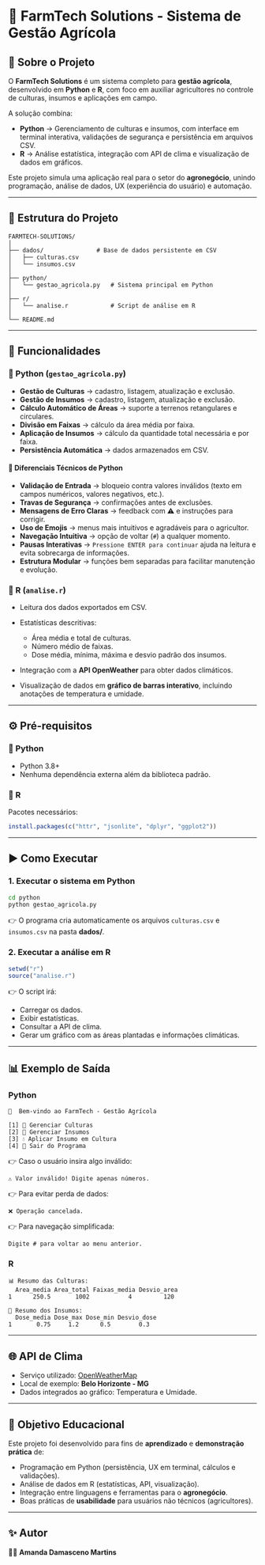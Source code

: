 # 🌱 FarmTech Solutions - Sistema de Gestão Agrícola

## 📌 Sobre o Projeto

O **FarmTech Solutions** é um sistema completo para **gestão agrícola**, desenvolvido em **Python** e **R**, com foco em auxiliar agricultores no controle de culturas, insumos e aplicações em campo.

A solução combina:

* **Python** → Gerenciamento de culturas e insumos, com interface em terminal interativa, validações de segurança e persistência em arquivos CSV.
* **R** → Análise estatística, integração com API de clima e visualização de dados em gráficos.

Este projeto simula uma aplicação real para o setor do **agronegócio**, unindo programação, análise de dados, UX (experiência do usuário) e automação.

---

## 📂 Estrutura do Projeto

```
FARMTECH-SOLUTIONS/
│
├── dados/               # Base de dados persistente em CSV
│   ├── culturas.csv
│   └── insumos.csv
│
├── python/
│   └── gestao_agricola.py   # Sistema principal em Python
│
├── r/
│   └── analise.r            # Script de análise em R
│
└── README.md
```

---

## 🚀 Funcionalidades

### 🔹 Python (`gestao_agricola.py`)

* **Gestão de Culturas** → cadastro, listagem, atualização e exclusão.
* **Gestão de Insumos** → cadastro, listagem, atualização e exclusão.
* **Cálculo Automático de Áreas** → suporte a terrenos retangulares e circulares.
* **Divisão em Faixas** → cálculo da área média por faixa.
* **Aplicação de Insumos** → cálculo da quantidade total necessária e por faixa.
* **Persistência Automática** → dados armazenados em CSV.

#### 🔹 Diferenciais Técnicos de Python

* **Validação de Entrada** → bloqueio contra valores inválidos (texto em campos numéricos, valores negativos, etc.).
* **Travas de Segurança** → confirmações antes de exclusões.
* **Mensagens de Erro Claras** → feedback com ⚠️ e instruções para corrigir.
* **Uso de Emojis** → menus mais intuitivos e agradáveis para o agricultor.
* **Navegação Intuitiva** → opção de voltar (`#`) a qualquer momento.
* **Pausas Interativas** → `Pressione ENTER para continuar` ajuda na leitura e evita sobrecarga de informações.
* **Estrutura Modular** → funções bem separadas para facilitar manutenção e evolução.

### 🔹 R (`analise.r`)

* Leitura dos dados exportados em CSV.
* Estatísticas descritivas:

  * Área média e total de culturas.
  * Número médio de faixas.
  * Dose média, mínima, máxima e desvio padrão dos insumos.
* Integração com a **API OpenWeather** para obter dados climáticos.
* Visualização de dados em **gráfico de barras interativo**, incluindo anotações de temperatura e umidade.

---

## ⚙️ Pré-requisitos

### 🔹 Python

* Python 3.8+
* Nenhuma dependência externa além da biblioteca padrão.

### 🔹 R

Pacotes necessários:

```R
install.packages(c("httr", "jsonlite", "dplyr", "ggplot2"))
```

---

## ▶️ Como Executar

### 1. Executar o sistema em Python

```bash
cd python
python gestao_agricola.py
```

👉 O programa cria automaticamente os arquivos `culturas.csv` e `insumos.csv` na pasta **dados/**.

### 2. Executar a análise em R

```R
setwd("r")
source("analise.r")
```

👉 O script irá:

* Carregar os dados.
* Exibir estatísticas.
* Consultar a API de clima.
* Gerar um gráfico com as áreas plantadas e informações climáticas.

---

## 📊 Exemplo de Saída

### Python

```
🌱  Bem-vindo ao FarmTech - Gestão Agrícola

[1] 🌾 Gerenciar Culturas
[2] 🧪 Gerenciar Insumos
[3] 💧 Aplicar Insumo em Cultura
[4] 🚪 Sair do Programa
```

👉 Caso o usuário insira algo inválido:

```
⚠️ Valor inválido! Digite apenas números.
```

👉 Para evitar perda de dados:

```
❌ Operação cancelada.
```

👉 Para navegação simplificada:

```
Digite # para voltar ao menu anterior.
```

### R

```
📊 Resumo das Culturas:
  Area_media Area_total Faixas_media Desvio_area
1      250.5       1002           4         120

🧪 Resumo dos Insumos:
  Dose_media Dose_max Dose_min Desvio_dose
1       0.75     1.2      0.5        0.3
```

---

## 🌐 API de Clima

* Serviço utilizado: [OpenWeatherMap](https://openweathermap.org/api)
* Local de exemplo: **Belo Horizonte - MG**
* Dados integrados ao gráfico: Temperatura e Umidade.

---

## 📌 Objetivo Educacional

Este projeto foi desenvolvido para fins de **aprendizado** e **demonstração prática** de:

* Programação em Python (persistência, UX em terminal, cálculos e validações).
* Análise de dados em R (estatísticas, API, visualização).
* Integração entre linguagens e ferramentas para o **agronegócio**.
* Boas práticas de **usabilidade** para usuários não técnicos (agricultores).

---

## ✨ Autor

👩‍💻 **Amanda Damasceno Martins**

